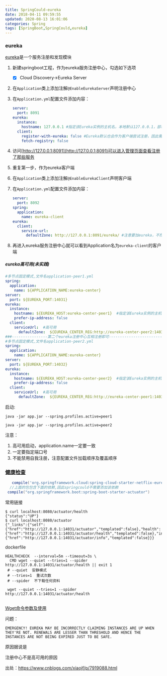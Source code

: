 ```yaml
---
title: SpringCould-eureka
date: 2018-04-11 09:59:55
updated: 2020-08-13 16:01:06
categories: Spring
tags: [SpringBoot,SpringCould,eureka]
---
```


### eureka

[eureka](https://spring.io/guides/gs/service-registration-and-discovery/)是一个服务注册和发现模块

1. 新建springboot工程，作为eureka服务注册中心，勾选如下选项

   - [x]  Cloud Discovery->Eureka Server

2. 在`Application`类上添加注解`@EnableEurekaServer`声明注册中心

3. 在`Application.yml`配置文件添加内容：

   ```yaml
   server:
     port: 8091
   eureka:
     instance:
       hostname: 127.0.0.1 #指定该Eureka实例的主机名，本地默认127.0.0.1，部署docker时再试验
     client:
       register-with-eureka: false #Eureka默认也会作为客户端尝试注册，因此需禁用注册行为
       fetch-registry: false
   ```

4. 访问[http://127.0.0.1:8091](http://127.0.0.1:8091)可以进入管理页面查看注册了那些服务

5. 重复第一步，作为eureka客户端

6. 在`Application`类上添加注解`@EnableEurekaClient`声明客户端

7. 在`Application.yml`配置文件添加内容：

   ```yaml
   server:
     port: 8092
   spring:
     application:
       name: eureka-client
   eureka:
     client:
       service-url:
         defaultZone: http://127.0.0.1:8091/eureka/ #注意要加eureka，不然找不到
   ```

8. 再进入eureka服务注册中心就可以看到Application名为`eureka-client`的客户端

##### eureka高可用(未实践)

```yaml
#多节点固定模式,文件名application-peer1.yml
spring:
  application:
    name: ${APPLICATION_NAME:eureka-center}
server:
  port: ${EUREKA_PORT:14031}
eureka:
  instance:
    hostname: ${EUREKA_HOST:eureka-center-peer1}  #指定该Eureka实例的主机名，需要host映射
    prefer-ip-address: false
  client:
    serviceUrl:  #高可用
      defaultZone:  ${EUREKA_CENTER_REG:http://eureka-center-peer2:14032/eureka/}
###----------------第二个eureka注册中心互相注册即可-----------------------------------------  
#多节点固定模式,文件名application-peer2.yml
spring:
  application:
    name: ${APPLICATION_NAME:eureka-center}
server:
  port: ${EUREKA_PORT:14032}
eureka:
  instance:
    hostname: ${EUREKA_HOST:eureka-center-peer2}  #指定该Eureka实例的主机名，需要host映射
    prefer-ip-address: false
  client:
    serviceUrl:  #高可用
      defaultZone:  ${EUREKA_CENTER_REG:http://eureka-center-peer1:14031/eureka/}
```

启动:

`java -jar app.jar --spring.profiles.active=peer1`

`java -jar app.jar --spring.profiles.active=peer2`

注意：

1. 高可用启动，application.name一定要一致
2. 一定要指定端口号
3. 不能禁用自我注册，注意配置文件加载顺序及覆盖顺序

### [健康检查](https://spring.io/guides/gs/actuator-service/)

```groovy
   compile('org.springframework.cloud:spring-cloud-starter-netflix-eureka-server')
  //上面的包包含下面的依赖,因此springcould不需要添加该依赖
 compile("org.springframework.boot:spring-boot-starter-actuator")
```

常用链接

```
$ curl localhost:8080/actuator/health
{"status":"UP"}
$ curl localhost:8080/actuator
{"_links":{"self":{"href":"http://127.0.0.1:14031/actuator","templated":false},"health":{"href":"http://127.0.0.1:14031/actuator/health","templated":false},"info":{"href":"http://127.0.0.1:14031/actuator/info","templated":false}}}
```

dockerfile

```
HEALTHCHECK  --interval=5m --timeout=3s \
  CMD wget --quiet --tries=1 --spider http://127.0.0.1:14031/actuator/health || exit 1
 # --quiet  安静模式
 # --tries=1  重试次数
 # --spider  不下载任何资料
 
 wget --quiet --tries=1 --spider http://127.0.0.1:14031/actuator/health
  
```



[Wget命令参数及使用](http://blog.51cto.com/snaile/1600281)





问题：

```
EMERGENCY! EUREKA MAY BE INCORRECTLY CLAIMING INSTANCES ARE UP WHEN THEY'RE NOT. RENEWALS ARE LESSER THAN THRESHOLD AND HENCE THE INSTANCES ARE NOT BEING EXPIRED JUST TO BE SAFE.
```

原因据说是

注册中心不是高可用的原因

出处：https://www.cnblogs.com/xiaojf/p/7919088.html



